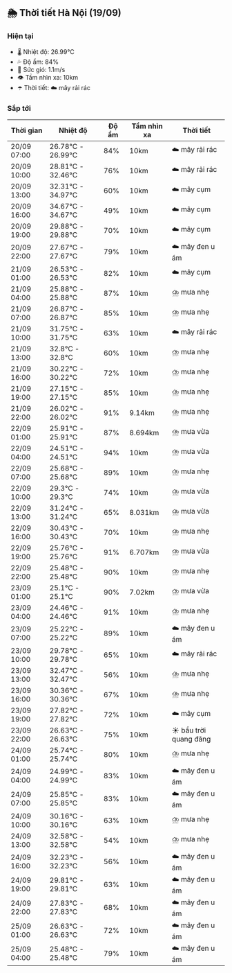 ## 🌦️ Thời tiết Hà Nội (19/09)

### Hiện tại

- 🌡️ Nhiệt độ: 26.99℃
- 💦 Độ ẩm: 84%
- 💨 Sức gió: 1.1m/s
- 👁️ Tầm nhìn xa: 10km
- ☂️ Thời tiết: ☁️ mây rải rác

### Sắp tới

| Thời gian | Nhiệt độ | Độ ẩm | Tầm nhìn xa | Thời tiết |
| --- | --- | --- | --- | --- |
| 20/09 07:00 | 26.78℃ - 26.99℃ | 84% | 10km | ☁️ mây rải rác |
| 20/09 10:00 | 28.81℃ - 32.46℃ | 76% | 10km | ☁️ mây rải rác |
| 20/09 13:00 | 32.31℃ - 34.97℃ | 60% | 10km | ☁️ mây cụm |
| 20/09 16:00 | 34.67℃ - 34.67℃ | 49% | 10km | ☁️ mây cụm |
| 20/09 19:00 | 29.88℃ - 29.88℃ | 70% | 10km | ☁️ mây cụm |
| 20/09 22:00 | 27.67℃ - 27.67℃ | 79% | 10km | ☁️ mây đen u ám |
| 21/09 01:00 | 26.53℃ - 26.53℃ | 82% | 10km | ☁️ mây cụm |
| 21/09 04:00 | 25.88℃ - 25.88℃ | 87% | 10km | ⛈️ mưa nhẹ |
| 21/09 07:00 | 26.87℃ - 26.87℃ | 85% | 10km | ⛈️ mưa nhẹ |
| 21/09 10:00 | 31.75℃ - 31.75℃ | 63% | 10km | ☁️ mây rải rác |
| 21/09 13:00 | 32.8℃ - 32.8℃ | 60% | 10km | ⛈️ mưa nhẹ |
| 21/09 16:00 | 30.22℃ - 30.22℃ | 72% | 10km | ⛈️ mưa nhẹ |
| 21/09 19:00 | 27.15℃ - 27.15℃ | 85% | 10km | ⛈️ mưa nhẹ |
| 21/09 22:00 | 26.02℃ - 26.02℃ | 91% | 9.14km | ⛈️ mưa nhẹ |
| 22/09 01:00 | 25.91℃ - 25.91℃ | 87% | 8.694km | ⛈️ mưa vừa |
| 22/09 04:00 | 24.51℃ - 24.51℃ | 94% | 10km | ⛈️ mưa vừa |
| 22/09 07:00 | 25.68℃ - 25.68℃ | 89% | 10km | ⛈️ mưa nhẹ |
| 22/09 10:00 | 29.3℃ - 29.3℃ | 74% | 10km | ⛈️ mưa vừa |
| 22/09 13:00 | 31.24℃ - 31.24℃ | 65% | 8.031km | ⛈️ mưa vừa |
| 22/09 16:00 | 30.43℃ - 30.43℃ | 70% | 10km | ⛈️ mưa nhẹ |
| 22/09 19:00 | 25.76℃ - 25.76℃ | 91% | 6.707km | ⛈️ mưa vừa |
| 22/09 22:00 | 25.48℃ - 25.48℃ | 90% | 10km | ⛈️ mưa nhẹ |
| 23/09 01:00 | 25.1℃ - 25.1℃ | 90% | 7.02km | ⛈️ mưa vừa |
| 23/09 04:00 | 24.46℃ - 24.46℃ | 91% | 10km | ⛈️ mưa nhẹ |
| 23/09 07:00 | 25.22℃ - 25.22℃ | 89% | 10km | ☁️ mây đen u ám |
| 23/09 10:00 | 29.78℃ - 29.78℃ | 65% | 10km | ☁️ mây rải rác |
| 23/09 13:00 | 32.47℃ - 32.47℃ | 56% | 10km | ⛈️ mưa nhẹ |
| 23/09 16:00 | 30.36℃ - 30.36℃ | 67% | 10km | ⛈️ mưa nhẹ |
| 23/09 19:00 | 27.82℃ - 27.82℃ | 72% | 10km | ☁️ mây cụm |
| 23/09 22:00 | 26.63℃ - 26.63℃ | 75% | 10km | ☀️ bầu trời quang đãng |
| 24/09 01:00 | 25.74℃ - 25.74℃ | 80% | 10km | ⛈️ mưa nhẹ |
| 24/09 04:00 | 24.99℃ - 24.99℃ | 83% | 10km | ☁️ mây đen u ám |
| 24/09 07:00 | 25.85℃ - 25.85℃ | 83% | 10km | ☁️ mây đen u ám |
| 24/09 10:00 | 30.16℃ - 30.16℃ | 63% | 10km | ⛈️ mưa nhẹ |
| 24/09 13:00 | 32.58℃ - 32.58℃ | 54% | 10km | ⛈️ mưa nhẹ |
| 24/09 16:00 | 32.23℃ - 32.23℃ | 56% | 10km | ☁️ mây đen u ám |
| 24/09 19:00 | 29.81℃ - 29.81℃ | 63% | 10km | ☁️ mây đen u ám |
| 24/09 22:00 | 27.83℃ - 27.83℃ | 68% | 10km | ☁️ mây đen u ám |
| 25/09 01:00 | 26.63℃ - 26.63℃ | 72% | 10km | ☁️ mây đen u ám |
| 25/09 04:00 | 25.48℃ - 25.48℃ | 79% | 10km | ☁️ mây đen u ám |
